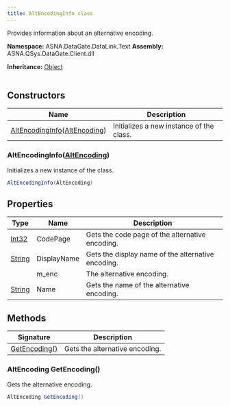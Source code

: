 ```yaml
---
title: AltEncodingInfo class
---
```


Provides information about an alternative encoding.

**Namespace:** ASNA.DataGate.DataLink.Text
**Assembly:** ASNA.QSys.DataGate.Client.dll

**Inheritance:** [Object](https://docs.microsoft.com/en-us/dotnet/api/system.object)
<br>
<br>

## Constructors

| Name | Description |
| --- | --- |
| [AltEncodingInfo](#altencodinginfo-altencoding-)([AltEncoding](/reference/data-gate-data-link/alt-encoding.html)) | Initializes a new instance of the  class.

### AltEncodingInfo([AltEncoding](/reference/data-gate-data-link/alt-encoding.html))

Initializes a new instance of the  class.

```cs
AltEncodingInfo(AltEncoding)
```

## Properties

| Type | Name | Description
| --- | --- | --- 
| [Int32](https://learn.microsoft.com/en-us/dotnet/csharp/language-reference/builtin-types/integral-numeric-types) | CodePage | Gets the code page of the alternative encoding. |
| [String](https://learn.microsoft.com/en-us/dotnet/api/system.string?view=net-8.0) | DisplayName | Gets the display name of the alternative encoding. |
|  | m_enc | The alternative encoding. |
| [String](https://learn.microsoft.com/en-us/dotnet/api/system.string?view=net-8.0) | Name | Gets the name of the alternative encoding. |

## Methods

| Signature | Description |
| --- | --- |
| [GetEncoding()](#getencoding-) | Gets the alternative encoding.

### AltEncoding GetEncoding()

Gets the alternative encoding.

```cs
AltEncoding GetEncoding()
```
